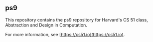 
## ps9



This repository contains the ps9 repository for Harvard's
CS 51 class, Abstraction and Design in Computation.

For more information, see [https://cs51.io](https://cs51.io). 
